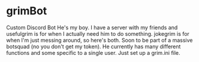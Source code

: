 # grimBot
Custom Discord Bot
He's my boy. I have a server with my friends and usefulgrim is for when I actually need him to do something. jokegrim is for when I'm just messing around, so here's both. Soon to be part of a massive botsquad (no you don't get my token). He currently has many different functions and some specific to a single user. Just set up a grim.ini file.
